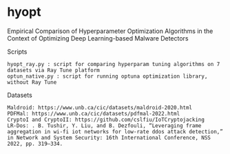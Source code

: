 # hyopt

Empirical Comparison of Hyperparameter Optimization Algorithms in the Context of Optimizing Deep Learning-based Malware Detectors

Scripts

	hyopt_ray.py : script for comparing hyperparam tuning algorithms on 7 datasets via Ray Tune platform
	optun_native.py : script for running optuna optimization library, without Ray Tune

Datasets

	Maldroid: https://www.unb.ca/cic/datasets/maldroid-2020.html
	PDFMal: https://www.unb.ca/cic/datasets/pdfmal-2022.html
	CryptoI and CryptoII: https://github.com/cslfiu/IoTCryptojacking
	LR-Dos: . B. Tushir, Y. Liu, and B. Dezfouli, “Leveraging frame aggregation in wi-fi iot networks for low-rate ddos attack detection,” in Network and System Security: 16th International Conference, NSS 2022, pp. 319–334.

